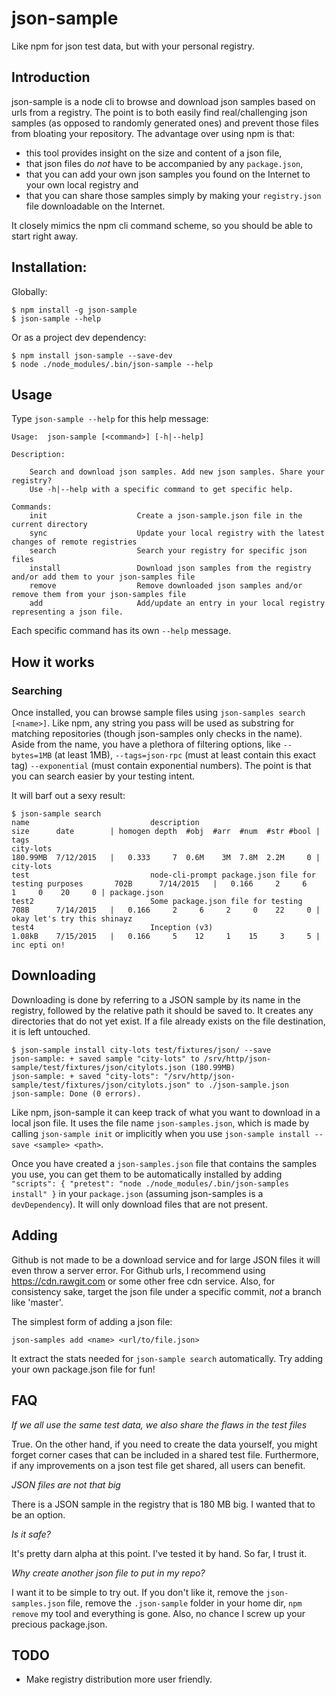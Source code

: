 # json-sample
Like npm for json test data, but with your personal registry. 

## Introduction

json-sample is a node cli to browse and download json samples based on urls from a registry. The point is to both easily find real/challenging json samples (as opposed to randomly generated ones) and prevent those files from bloating your repository. The advantage over using npm is that:
 
*   this tool provides insight on the size and content of a json file, 
*   that json files do *not* have to be accompanied by any `package.json`, 
*   that you can add your own json samples you found on the Internet to your own local registry and 
*   that you can share those samples simply by making your `registry.json` file downloadable on the Internet. 

It closely mimics the npm cli command scheme, so you should be able to start right away.  

## Installation:

Globally: 
```
$ npm install -g json-sample
$ json-sample --help
```

Or as a project dev dependency:
```
$ npm install json-sample --save-dev
$ node ./node_modules/.bin/json-sample --help
```

## Usage
Type `json-sample --help` for this help message:

```
Usage:  json-sample [<command>] [-h|--help]

Description:

    Search and download json samples. Add new json samples. Share your registry?
    Use -h|--help with a specific command to get specific help.

Commands:
    init                    Create a json-sample.json file in the current directory
    sync                    Update your local registry with the latest changes of remote registries
    search                  Search your registry for specific json files
    install                 Download json samples from the registry and/or add them to your json-samples file
    remove                  Remove downloaded json samples and/or remove them from your json-samples file
    add                     Add/update an entry in your local registry representing a json file.

```

Each specific command has its own `--help` message. 

## How it works

### Searching

Once installed, you can browse sample files using `json-samples search [<name>]`. Like npm, any string you pass will be used as substring for matching repositories (though json-samples only checks in the name). Aside from the name, you have a plethora of filtering options, like `--bytes=1MB` (at least 1MB), `--tags=json-rpc` (must at least contain this exact tag) `--exponential` (must contain exponential numbers). The point is that you can search easier by your testing intent. 

It will barf out a sexy result:

```
$ json-sample search
name                           description                                                  size      date        | homogen depth  #obj  #arr  #num  #str #bool | tags                          
city-lots                                                                                   180.99MB  7/12/2015   |   0.333     7  0.6M    3M  7.8M  2.2M     0 | city-lots                     
test                           node-cli-prompt package.json file for testing purposes       702B      7/14/2015   |   0.166     2     6     1     0    20     0 | package.json                  
test2                          Some package.json file for testing                           708B      7/14/2015   |   0.166     2     6     2     0    22     0 | okay let's try this shinayz   
test4                          Inception (v3)                                               1.08kB    7/15/2015   |   0.166     5    12     1    15     3     5 | inc epti on!                  
```

## Downloading

Downloading is done by referring to a JSON sample by its name in the registry, followed by the relative path it should be saved to. It creates any directories that do not yet exist. If a file already exists on the file destination, it is left untouched. 

```
$ json-sample install city-lots test/fixtures/json/ --save 
json-sample: + saved sample "city-lots" to /srv/http/json-sample/test/fixtures/json/citylots.json (180.99MB)
json-sample: + saved "city-lots": "/srv/http/json-sample/test/fixtures/json/citylots.json" to ./json-sample.json
json-sample: Done (0 errors).
```

Like npm, json-sample it can keep track of what you want to download in a local json file. It uses the file name `json-samples.json`, which is made by calling `json-sample init` or implicitly when you use `json-sample install --save <sample> <path>`. 

Once you have created a `json-samples.json` file that contains the samples you use, you can get them to be automatically installed by adding `"scripts": { "pretest": "node ./node_modules/.bin/json-samples install" }` in your `package.json` (assuming json-samples is a `devDependency`). It will only download files that are not present. 

## Adding
Github is not made to be a download service and for large JSON files it will even throw a server error. For Github urls, I recommend using https://cdn.rawgit.com or some other free cdn service. Also, for consistency sake, target the json file under a specific commit, *not* a branch like 'master'. 

The simplest form of adding a json file:

```
json-samples add <name> <url/to/file.json>
```

It extract the stats needed for `json-sample search` automatically. Try adding your own package.json file for fun!

## FAQ

*If we all use the same test data, we also share the flaws in the test files*

True. On the other hand, if you need to create the data yourself, you might forget corner cases that can be included in a shared test file. Furthermore, if any improvements on a json test file get shared, all users can benefit. 

*JSON files are not that big*

There is a JSON sample in the registry that is 180 MB big. I wanted that to be an option.  

*Is it safe?*

It's pretty darn alpha at this point. I've tested it by hand. So far, I trust it. 

*Why create another json file to put in my repo?*

I want it to be simple to try out. If you don't like it, remove the `json-samples.json` file, remove the `.json-sample` folder in your home dir, `npm remove` my tool and everything is gone. Also, no chance I screw up your precious package.json. 

## TODO

*   Make registry distribution more user friendly. 
